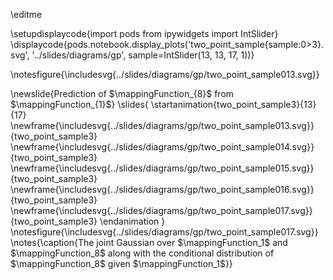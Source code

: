 \editme

\setupdisplaycode{import pods
from ipywidgets import IntSlider}
\displaycode{pods.notebook.display_plots('two_point_sample{sample:0>3}.svg', '../slides/diagrams/gp', sample=IntSlider(13, 13, 17, 1))}
							
\notesfigure{\includesvg{../slides/diagrams/gp/two_point_sample013.svg}}

\newslide{Prediction of $\mappingFunction_{8}$ from $\mappingFunction_{1}$}
\slides{
\startanimation{two_point_sample3}{13}{17}
\newframe{\includesvg{../slides/diagrams/gp/two_point_sample013.svg}}{two_point_sample3}
\newframe{\includesvg{../slides/diagrams/gp/two_point_sample014.svg}}{two_point_sample3}
\newframe{\includesvg{../slides/diagrams/gp/two_point_sample015.svg}}{two_point_sample3}
\newframe{\includesvg{../slides/diagrams/gp/two_point_sample016.svg}}{two_point_sample3}
\newframe{\includesvg{../slides/diagrams/gp/two_point_sample017.svg}}{two_point_sample3}
\endanimation
}
\notesfigure{\includesvg{../slides/diagrams/gp/two_point_sample017.svg}}
\notes{\caption{The joint Gaussian over $\mappingFunction_1$ and $\mappingFunction_8$ along with the conditional distribution of $\mappingFunction_8$ given $\mappingFunction_1$}}



